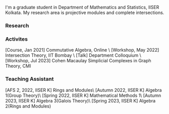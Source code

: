 I'm a graduate student in Department of Mathematics and Statistics, IISER Kolkata. My research area is projective modules and complete intersections. 
### Research
### Activites
[Course, Jan 2021] Commutative Algebra, Online \\
[Workshop, May 2022] Intersection Theory, IIT Bombay \\
[Talk] Department Colloquium \\
[Workshop, Jul 2023] Cohen Macaulay Simplicial Complexes in Graph Theory, CMI 


### Teaching Assistant
[AFS 2, 2022, IISER K] Rings and Modules\\
[Autumn 2022, IISER K] Algebra 1(Group Theory)\\
[Spring 2022, IISER K] Mathematical Methods 1\\
[Autumn 2023, IISER K] Algebra 3(Galois Theory)\\
[Spring 2023, IISER K] Algebra 2(Rings and Modules)
